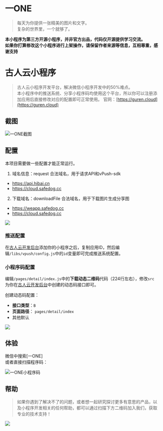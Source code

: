 # 一ONE
> 每天为你提供一张精美的图片和文字。    
> 复杂的世界里，一个就够了。    

**本小程序为第三方开源小程序，并非官方出品，代码仅开源提供学习交流。**     
**如果你打算修改这个小程序进行上架操作，请保留作者来源等信息，互相尊重，感谢支持**

# 古人云小程序
> 古人云小程序开发平台，解决微信小程序开发中的50%难点。    
> 本小程序中的推送系统、分享小程序码均使用这个平台，所以你可以注册添加应用后直接修改对应的配置即可正常使用。
> 官网：[https://guren.cloud](https://guren.cloud)

## 截图
![一ONE截图](https://i.loli.net/2018/07/10/5b44c4b461383.jpg)

## 配置
本项目需要做一些配置才能正常运行。    

1. 域名信息：request 合法域名，用于请求API和vPush-sdk    

- https://api.hibai.cn    
- https://cloud.safedog.cc

2. 下载域名：downloadFile 合法域名，用于下载图片生成分享图    

- https://weapp.safedog.cc    
- https://cloud.safedog.cc

![](https://i.loli.net/2018/09/15/5b9bdb91f08c6.png)

### 推送配置
在[古人云开发后台](https://dev.guren.coud)添加你的小程序之后，复制应用ID，然后编辑`/libs/vpush/config.js`中的`id`变量即可完成推送系统配置。

### 小程序码配置
编辑`/pages/detail/index.js`中的**下载动态二维码**代码（224行左右），修改`src`为你在[古人云开发后台](https://dev.guren.coud)中创建的动态码接口即可。

创建动态码配置：

- **接口类型**：`B`    
- **页面路径**： `pages/detail/index`
- 其他默认

![](https://i.loli.net/2018/09/14/5b9bda66991ea.png)


## 体验
微信中搜索[一ONE]    
或者直接扫描程序码：

![一ONE小程序码](https://i.loli.net/2018/06/19/5b28801446220.jpg)

## 帮助
> 如果你遇到了解决不了的问题，或者想一起研究探讨更多有意思的产品，以及小程序开发相关的任何帮助，都可以通过扫描下方二维码加入我们，获取专业的技术支持！

![](https://guren.cloud/assets/qr/zsxq.jpg)